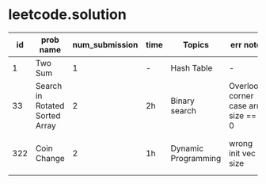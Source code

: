 # leetcode.solution



id | prob name | num_submission | time | Topics | err note | Read Solution | ToDo
 -----|-----|-----|-----|-----|-----|-----|-----
 1 | Two Sum | 1 | - | Hash Table | - | done |
 33 | Search in Rotated Sorted Array | 2 | 2h | Binary search | Overlook corner case arr size == 0 | done | try stl bisearch
 322 | Coin Change | 2 | 1h | Dynamic Programming | wrong init vec size | done | try bottom-up approach 


